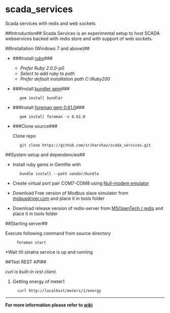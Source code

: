 scada_services
==============

Scada services with redis and web sockets

##Introduction##
Scada Services is an experimental setup to host SCADA webservices backed with redis store and with support of web sockets.

##Installation (Windows 7 and above)##

- ###Install [ruby](http://rubyinstaller.org/downloads/)###

	- *Prefer Ruby 2.0.0-p0*
	- *Select to add ruby to path*
	- *Prefer default installation path C:\Ruby200*    

- ###Install [bundler gem](https://rubygems.org/gems/bundler)###

		 gem install bundler
	
- ###Install [foreman gem 0.61.0](https://rubygems.org/gems/foreman/versions/0.61.0)###
	
		 gem install foreman -v 0.61.0
	
- ###Clone source###

	Clone repo
	
		 git clone https://github.com/sriharshav/scada_services.git
	
##System setup and dependencies##

- Install ruby gems in Gemfile with 
    
		 bundle install --path vendor/bundle

- Create virtual port pair COM7-COM8 using [Null-modem emulator](http://com0com.sourceforge.net/)
-	Download Free version of Modbus slave simulator from [mobusdriver.com](http://mobusdriver.com) and place it in tools folder
- Download release version of redis-server from [MSOpenTech / redis](https://github.com/MSOpenTech/redis/tree/2.6/bin/release)  and place it in tools folder

##Starting server##

Execute following command from source directory

		 foreman start

*Wait till sinatra service is up and running

##Test REST API##

*curl is built-in rest client.*

1. Getting energy of meter1

		 curl http://localhost/meters/1/energy

----

**For more information please refer to [wiki](https://github.com/sriharshav/scada_services/wiki)**

